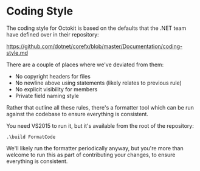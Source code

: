 # Coding Style

The coding style for Octokit is based on the defaults that the .NET team have
defined over in their repository:

https://github.com/dotnet/corefx/blob/master/Documentation/coding-style.md

There are a couple of places where we've deviated from them:

- No copyright headers for files
- No newline above using statements (likely relates to previous rule)
- No explicit visibility for members
- Private field naming style

Rather that outline all these rules, there's a formatter tool which
can be run against the codebase to ensure everything is consistent.

You need VS2015 to run it, but it's available from the root of the repository:

```
.\build FormatCode
```

We'll likely run the formatter periodically anyway, but you're more than
welcome to run this as part of contributing your changes, to ensure everything
is consistent.
